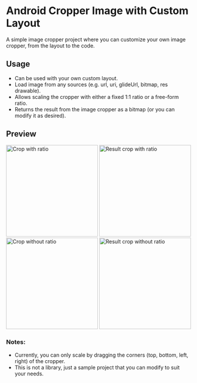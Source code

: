 # Android Cropper Image with Custom Layout

A simple image cropper project where you can customize your own image cropper, from the layout to the code.

## Usage

- Can be used with your own custom layout.
- Load image from any sources (e.g. url, uri, glideUrl, bitmap, res drawable).
- Allows scaling the cropper with either a fixed 1:1 ratio or a free-form ratio.
- Returns the result from the image cropper as a bitmap (or you can modify it as desired).

## Preview
<img src="https://drive.google.com/uc?export=view&id=1RzqRRSaFP0KME36PlKTc4YBpU79uofhk" alt="Crop with ratio" width="250"/>

<img src="https://drive.google.com/uc?export=view&id=1EvqPP3zBvC7D9Pe0aGcYkRIZq3IHghwt" alt="Result crop with ratio" width="250"/>

<img src="https://drive.google.com/uc?export=view&id=1Nr5Zzc14aX2o0lb0psiyRnExNtpxtM_I" alt="Crop without ratio" width="250"/>

<img src="https://drive.google.com/uc?export=view&id=1y7-QwuqOAsMBLbt9vGtUtiAjOe-nFUv5" alt="Result crop without ratio" width="250"/>
  
### Notes:
- Currently, you can only scale by dragging the corners (top, bottom, left, right) of the cropper.
- This is not a library, just a sample project that you can modify to suit your needs.
